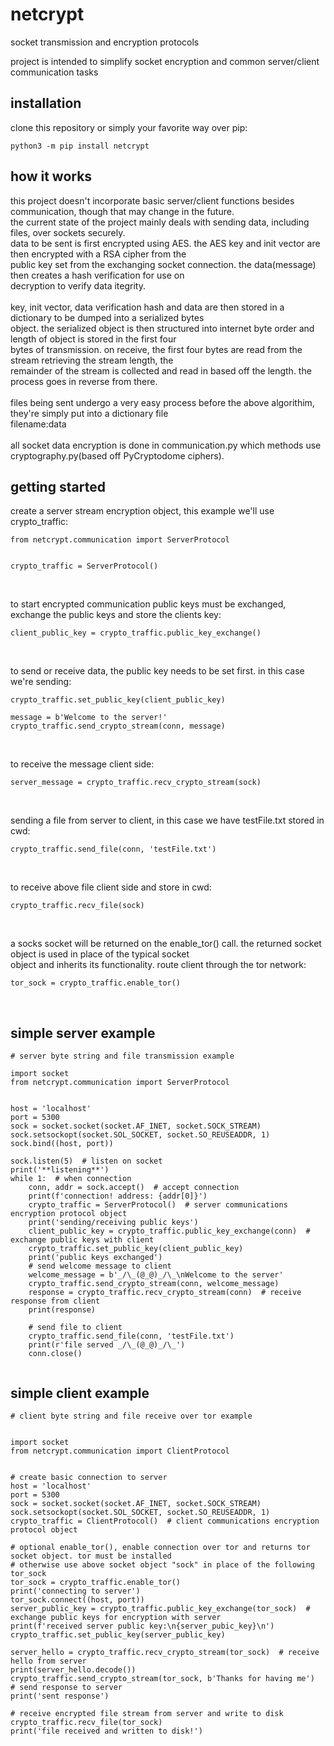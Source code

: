 # netcrypt

<p>socket transmission and encryption protocols</p>
<p>project is intended to simplify socket encryption and common server/client<br> communication tasks</p>

## installation

<p>clone this repository or simply your favorite way over pip:</p>

```
python3 -m pip install netcrypt
```

## how it works

<p>this project doesn't incorporate basic server/client functions besides communication, though that may change in the future.<br>the current state of the project mainly deals with sending data, including files, over sockets securely.
<br>data to be sent is first encrypted using AES. the AES key and init vector are then encrypted with a RSA cipher from the <br>public key set from the exchanging socket connection. the data(message) then creates a hash verification for use on <br>decryption to verify data itegrity. 
<br>
<br>key, init vector, data verification hash and data are then stored in a dictionary to be dumped into a serialized bytes
<br>object. the serialized object is then structured into internet byte order and length of object is stored in the first four <br>bytes of transmission. on receive, the first four bytes are read from the stream retrieving the stream length, the <br>remainder of the stream is collected and read in based off the length. the process goes in reverse from there.
<br>
<br>files being sent undergo a very easy process before the above algorithim, they're simply put into a dictionary file <br>filename:data
<br>
<br>all socket data encryption is done in communication.py which methods use cryptography.py(based off PyCryptodome ciphers).

## getting started
  
<p>create a server stream encryption object, this example we'll use crypto_traffic:</p>

```
from netcrypt.communication import ServerProtocol


crypto_traffic = ServerProtocol()
```
<br>

<p>to start encrypted communication public keys must be exchanged, exchange the public keys and store the clients key:</p>

```
client_public_key = crypto_traffic.public_key_exchange()
```
<br>

<p>to send or receive data, the public key needs to be set first. in this case we're sending:</p>

```
crypto_traffic.set_public_key(client_public_key)

message = b'Welcome to the server!'
crypto_traffic.send_crypto_stream(conn, message) 
```
<br>

<p>to receive the message client side:</p>

```
server_message = crypto_traffic.recv_crypto_stream(sock)
```
<br>

<p>sending a file from server to client, in this case we have testFile.txt stored in cwd:</p>

```
crypto_traffic.send_file(conn, 'testFile.txt')
```
<br>

<p>to receive above file client side and store in cwd:</p>

```
crypto_traffic.recv_file(sock)
```
<br>

<p>a socks socket will be returned on the enable_tor() call. the returned socket object is used in place of the typical socket <br>object and inherits its functionality. route client through the tor network:</p>

```
tor_sock = crypto_traffic.enable_tor()
```

<br>

## simple server example

```
# server byte string and file transmission example

import socket
from netcrypt.communication import ServerProtocol


host = 'localhost'
port = 5300
sock = socket.socket(socket.AF_INET, socket.SOCK_STREAM)
sock.setsockopt(socket.SOL_SOCKET, socket.SO_REUSEADDR, 1)
sock.bind((host, port))

sock.listen(5)  # listen on socket
print('**listening**')
while 1:  # when connection
    conn, addr = sock.accept()  # accept connection
    print(f'connection! address: {addr[0]}')
    crypto_traffic = ServerProtocol()  # server communications encryption protocol object
    print('sending/receiving public keys')
    client_public_key = crypto_traffic.public_key_exchange(conn)  # exchange public keys with client
    crypto_traffic.set_public_key(client_public_key)
    print('public keys exchanged')
    # send welcome message to client
    welcome_message = b'_/\_(@_@)_/\_\nWelcome to the server'
    crypto_traffic.send_crypto_stream(conn, welcome_message)
    response = crypto_traffic.recv_crypto_stream(conn)  # receive response from client
    print(response) 
    
    # send file to client
    crypto_traffic.send_file(conn, 'testFile.txt')
    print(r'file served _/\_(@_@)_/\_')
    conn.close()
    
```

## simple client example

```
# client byte string and file receive over tor example


import socket
from netcrypt.communication import ClientProtocol


# create basic connection to server
host = 'localhost'
port = 5300
sock = socket.socket(socket.AF_INET, socket.SOCK_STREAM)
sock.setsockopt(socket.SOL_SOCKET, socket.SO_REUSEADDR, 1)
crypto_traffic = ClientProtocol()  # client communications encryption protocol object

# optional enable_tor(), enable connection over tor and returns tor socket object. tor must be installed
# otherwise use above socket object "sock" in place of the following tor_sock
tor_sock = crypto_traffic.enable_tor()
print('connecting to server')
tor_sock.connect((host, port))
server_public_key = crypto_traffic.public_key_exchange(tor_sock)  # exchange public keys for encryption with server
print(f'received server public key:\n{server_pubic_key}\n')
crypto_traffic.set_public_key(server_public_key)

server_hello = crypto_traffic.recv_crypto_stream(tor_sock)  # receive hello from server
print(server_hello.decode())
crypto_traffic.send_crypto_stream(tor_sock, b'Thanks for having me')  # send response to server
print('sent response')

# receive encrypted file stream from server and write to disk
crypto_traffic.recv_file(tor_sock)
print('file received and written to disk!')

```
